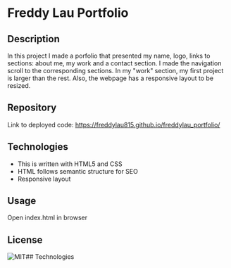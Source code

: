 # Freddy Lau Portfolio

## Description
In this project I made a porfolio that presented my name, logo, links to sections: about me, my work and a contact section. I made the navigation scroll to the corresponding sections. In my "work" section, my first project is  larger than the rest. Also, the webpage has a responsive layout to be resized. 

## Repository
Link to deployed code: https://freddylau815.github.io/freddylau_portfolio/

## Technologies

 - This is written with HTML5 and CSS 
 - HTML follows semantic structure for SEO
 - Responsive layout

## Usage
Open index.html in browser

## License
![MIT](https://img.shields.io/badge/license-MIT-brightgreen.svg)## Technologies
